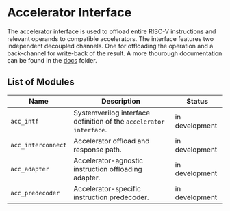 # Accelerator Interface

The accelerator interface is used to offload entire RISC-V instructions and relevant operands to compatible accelerators.
The interface features two independent decoupled channels.
One for offloading the operation and a back-channel for write-back of the result.
A more thourough documentation can be found in the [docs](doc/index.md) folder.

## List of Modules

| Name               | Description                                                        | Status         |
| ------------------ | --------------------------------------------------------------- | ----------------- |
| `acc_intf`         | Systemverilog interface definition of the `accelerator interface`. | in development |
| `acc_interconnect` | Accelerator offload and response path.                             | in development |
| `acc_adapter`      | Accelerator-agnostic instruction offloading adapter.               | in development |
| `acc_predecoder`   | Accelerator-specific instruction predecoder.                       | in development |
